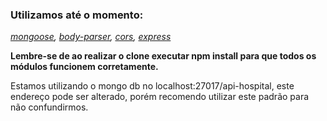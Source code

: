 <h3>Utilizamos até o momento:</h3>
  <i><a href="https://mongoosejs.com/">mongoose</a>, <a href="https://www.npmjs.com/package/body-parser">body-parser</a>, <a href="https://www.npmjs.com/package/cors">cors</a>, <a href="https://expressjs.com/pt-br/">express</a></i>

<b>Lembre-se de ao realizar o clone executar npm install para que todos os módulos funcionem corretamente.</b>

<p>Estamos utilizando o mongo db no localhost:27017/api-hospital, este endereço pode ser alterado, porém recomendo utilizar este padrão para não confundirmos.</p>